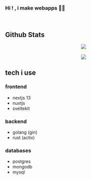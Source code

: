 

### Hi ! , i make webapps 👨‍💻   
  

<br/>  

## Github Stats  
<div align="center">
   <img src="https://github-readme-stats.vercel.app/api?username=mu6m&show_icons=true&count_private=true&hide_border=true&theme=github_dark" align="center" />
</div>  

<br/>  

<div align="center">
  <img src="https://komarev.com/ghpvc/?username=mu6m&&style=flat-square" align="center" />
</div>  

## tech i use  

### frontend
* nextjs 13
* nuxtjs
* sveltekit

### backend
* golang (gin)
* rust (actix)

### databases
* postgres
* mongodb
* mysql


<br/>  
